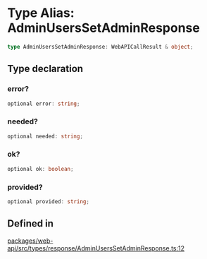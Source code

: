 # Type Alias: AdminUsersSetAdminResponse

```ts
type AdminUsersSetAdminResponse: WebAPICallResult & object;
```

## Type declaration

### error?

```ts
optional error: string;
```

### needed?

```ts
optional needed: string;
```

### ok?

```ts
optional ok: boolean;
```

### provided?

```ts
optional provided: string;
```

## Defined in

[packages/web-api/src/types/response/AdminUsersSetAdminResponse.ts:12](https://github.com/slackapi/node-slack-sdk/blob/main/packages/web-api/src/types/response/AdminUsersSetAdminResponse.ts#L12)
